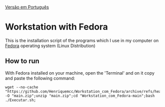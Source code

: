 [Versão em Português](README.md)

# Workstation with Fedora

This is the installation script of the programs which I use in my computer on [Fedora](https://getfedora.org) operating
system (Linux Distribution)

## How to run

With Fedora installed on your machine, open the 'Terminal' and on it copy and paste the following command:

```
wget --no-cache "https://github.com/Henriquemcc/Workstation_com_Fedora/archive/refs/heads/main.zip" -O "main.zip";unzip "main.zip";cd "Workstation_com_Fedora-main";bash ./Executar.sh;
```
